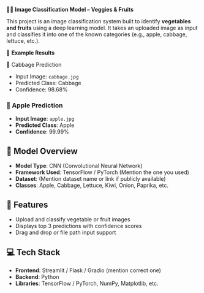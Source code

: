 🥕🍎 **Image Classification Model – Veggies & Fruits**

This project is an image classification system built to identify **vegetables and fruits** using a deep learning model. It takes an uploaded image as input and classifies it into one of the known categories (e.g., apple, cabbage, lettuce, etc.).

📸 **Example Results**

 🥬 Cabbage Prediction
- Input Image: `cabbage.jpg`
- Predicted Class: Cabbage
- Confidence: 98.68%

### 🍎 Apple Prediction
- **Input Image**: `apple.jpg`
- **Predicted Class**: Apple
- **Confidence**: 99.99%

## 🧠 Model Overview
- **Model Type**: CNN (Convolutional Neural Network)
- **Framework Used**: TensorFlow / PyTorch (Mention the one you used)
- **Dataset**: (Mention dataset name or link if publicly available)
- **Classes**: Apple, Cabbage, Lettuce, Kiwi, Onion, Paprika, etc.

## 🚀 Features
- Upload and classify vegetable or fruit images
- Displays top 3 predictions with confidence scores
- Drag and drop or file path input support

## 💻 Tech Stack
- **Frontend**: Streamlit / Flask / Gradio (mention correct one)
- **Backend**: Python
- **Libraries**: TensorFlow / PyTorch, NumPy, Matplotlib, etc.

